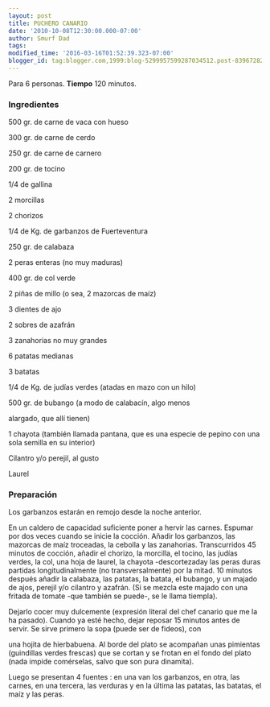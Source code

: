 ```yaml
---
layout: post
title: PUCHERO CANARIO
date: '2010-10-08T12:30:00.000-07:00'
author: Smurf Dad
tags: 
modified_time: '2016-03-16T01:52:39.323-07:00'
blogger_id: tag:blogger.com,1999:blog-5299957599287034512.post-8396728263362084726
---
```


Para 6 personas.
<b>Tiempo</b> 120 minutos.

<h3>Ingredientes</h3>

500 gr. de carne de vaca con hueso

300 gr. de carne de cerdo

250 gr. de carne de carnero

200 gr. de tocino

1/4 de gallina

2 morcillas

2 chorizos

1/4 de Kg. de garbanzos de Fuerteventura

250 gr. de calabaza

2 peras enteras (no muy maduras)

400 gr. de col verde

2 piñas de millo (o sea, 2 mazorcas de maíz)

3 dientes de ajo

2 sobres de azafrán

3 zanahorias no muy grandes

6 patatas medianas

3 batatas

1/4 de Kg. de judías verdes (atadas en mazo con un hilo)

500 gr. de bubango (a modo de calabacín, algo menos

alargado, que allí tienen)

1 chayota (también llamada pantana, que es una especie de pepino con una sola semilla en su interior)

Cilantro y/o perejil, al gusto

Laurel

<h3>Preparación</h3>

Los garbanzos estarán en remojo desde la noche anterior.

En un caldero de capacidad suficiente poner a hervir las carnes. Espumar por dos veces cuando se inicie la cocción. Añadir los garbanzos, las mazorcas de maíz troceadas, la cebolla y las zanahorias. Transcurridos 45 minutos de cocción, añadir el chorizo, la morcilla, el tocino, las judías verdes, la col, una hoja de laurel, la chayota -descortezaday las peras duras partidas longitudinalmente (no transversalmente) por la mitad. 10 minutos después añadir la calabaza, las patatas, la batata, el bubango, y un majado de ajos, perejil y/o cilantro y azafrán. (Si se mezcla este majado con una fritada de tomate -que también se puede-, se le llama tiempla).

Dejarlo cocer muy dulcemente (expresión literal del chef canario que me la ha pasado). Cuando ya esté hecho, dejar reposar 15 minutos antes de servir. Se sirve primero la sopa (puede ser de fideos), con

una hojita de hierbabuena. Al borde del plato se acompañan unas pimientas (guindillas verdes frescas) que se cortan y se frotan en el fondo del plato (nada impide comérselas, salvo que son pura dinamita).

Luego se presentan 4 fuentes : en una van los garbanzos, en otra, las carnes, en una tercera, las verduras y en la última las patatas, las batatas, el maíz y las peras.

